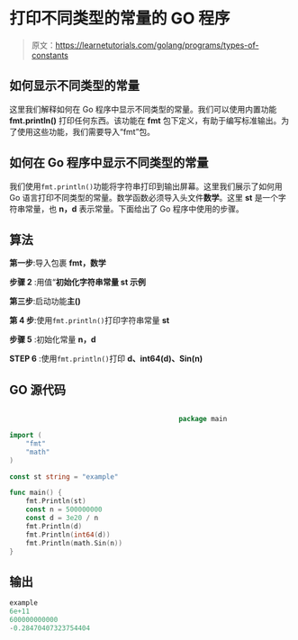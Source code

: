 # 打印不同类型的常量的 GO 程序

> 原文：<https://learnetutorials.com/golang/programs/types-of-constants>

## 如何显示不同类型的常量

这里我们解释如何在 Go 程序中显示不同类型的常量。我们可以使用内置功能 **fmt.println()** 打印任何东西。该功能在 **fmt** 包下定义，有助于编写标准输出。为了使用这些功能，我们需要导入“fmt”包。

## 如何在 Go 程序中显示不同类型的常量

我们使用`fmt.println()`功能将字符串打印到输出屏幕。这里我们展示了如何用 Go 语言打印不同类型的常量。数学函数必须导入头文件**数学**。这里 **st** 是一个字符串常量，也 **n，d** 表示常量。下面给出了 Go 程序中使用的步骤。

## 算法

**第一步**:导入包裹 **fmt，数学**

**步骤 2** :用值“**初始化字符串常量 **st** 示例**

**第三步**:启动功能**主()**

**第 4 步**:使用`fmt.println()`打印字符串常量 **st**

**步骤 5** :初始化常量 **n，d**

**STEP 6** :使用`fmt.println()`打印 **d、int64(d)、Sin(n)**

## GO 源代码

```go

                                          package main

import (
    "fmt"
    "math"
)

const st string = "example"

func main() {
    fmt.Println(st)
    const n = 500000000
    const d = 3e20 / n
    fmt.Println(d)
    fmt.Println(int64(d))
    fmt.Println(math.Sin(n))
}

```

## 输出

```go
example
6e+11
600000000000
-0.28470407323754404
```